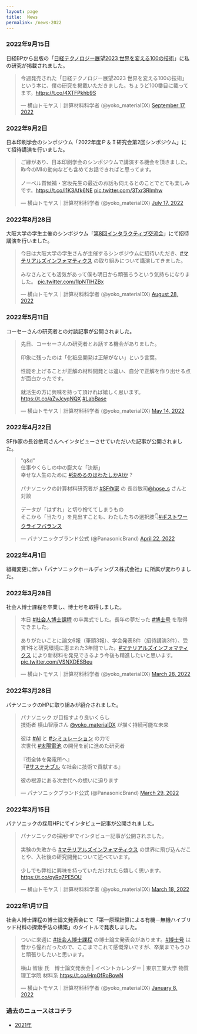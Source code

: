 ```yaml
---
layout: page
title:  News
permalink: /news-2022
---
```


### 2022年9月15日
日経BPから出版の「[日経テクノロジー展望2023 世界を変える100の技術](https://t.co/4XTFPkhb9S)」に私の研究が掲載されました。
<blockquote class="twitter-tweet"><p lang="ja" dir="ltr">今週発売された「日経テクノロジー展望2023 世界を変える100の技術」という本に、僕の研究を掲載いただきました。ちょうど100番目に載ってます。<a href="https://t.co/4XTFPkhb9S">https://t.co/4XTFPkhb9S</a></p>&mdash; 横山トモヤス｜計算材料科学者 (@yoko_materialDX) <a href="https://twitter.com/yoko_materialDX/status/1571091595583102976?ref_src=twsrc%5Etfw">September 17, 2022</a></blockquote> <script async src="https://platform.twitter.com/widgets.js" charset="utf-8"></script>

### 2022年9月2日
日本印刷学会のシンポジウム「2022年度Ｐ＆Ｉ研究会第2回シンポジウム」にて招待講演を行いました。
<blockquote class="twitter-tweet"><p lang="ja" dir="ltr">ご縁があり、日本印刷学会のシンポジウムで講演する機会を頂きました。昨今のMIの動向なども含めてお話できればと思ってます。<br><br>ノーベル賞候補・宮坂先生の最近のお話も伺えるとのことでとても楽しみです。<a href="https://t.co/l1K3Afk6NE">https://t.co/l1K3Afk6NE</a> <a href="https://t.co/3Txr3RImhw">pic.twitter.com/3Txr3RImhw</a></p>&mdash; 横山トモヤス｜計算材料科学者 (@yoko_materialDX) <a href="https://twitter.com/yoko_materialDX/status/1548623551523168257?ref_src=twsrc%5Etfw">July 17, 2022</a></blockquote> <script async src="https://platform.twitter.com/widgets.js" charset="utf-8"></script>

### 2022年8月28日
大阪大学の学生主催のシンポジウム「[第8回インタラクティブ交流会](https://www.msc.osaka-u.ac.jp/shms/2022/08/29/20220828-29/)」にて招待講演を行いました。
<blockquote class="twitter-tweet"><p lang="ja" dir="ltr">今日は大阪大学の学生さんが主催するシンポジウムに招待いただき、<a href="https://twitter.com/hashtag/%E3%83%9E%E3%83%86%E3%83%AA%E3%82%A2%E3%83%AB%E3%82%BA%E3%82%A4%E3%83%B3%E3%83%95%E3%82%A9%E3%83%9E%E3%83%86%E3%82%A3%E3%82%AF%E3%82%B9?src=hash&amp;ref_src=twsrc%5Etfw">#マテリアルズインフォマティクス</a> の取り組みについて講演してきました。<br><br>みなさんとても活気があって僕も明日から頑張ろうという気持ちになりました。 <a href="https://t.co/1lpNTlHZBx">pic.twitter.com/1lpNTlHZBx</a></p>&mdash; 横山トモヤス｜計算材料科学者 (@yoko_materialDX) <a href="https://twitter.com/yoko_materialDX/status/1563843847683203073?ref_src=twsrc%5Etfw">August 28, 2022</a></blockquote> <script async src="https://platform.twitter.com/widgets.js" charset="utf-8"></script>

### 2022年5月11日
コーセーさんの研究者との対談記事が公開されました。
<blockquote class="twitter-tweet"><p lang="ja" dir="ltr">先日、コーセーさんの研究者とお話する機会がありました。<br><br>印象に残ったのは「化粧品開発は正解がない」という言葉。<br><br>性能を上げることが正解の材料開発とは違い、自分で正解を作り出せる点が面白かったです。<br><br>就活生の方に興味を持って頂ければ嬉しく思います。<a href="https://t.co/aZvJcyqNQX">https://t.co/aZvJcyqNQX</a> <a href="https://twitter.com/hashtag/LabBase?src=hash&amp;ref_src=twsrc%5Etfw">#LabBase</a></p>&mdash; 横山トモヤス｜計算材料科学者 (@yoko_materialDX) <a href="https://twitter.com/yoko_materialDX/status/1525430734244261889?ref_src=twsrc%5Etfw">May 14, 2022</a></blockquote> <script async src="https://platform.twitter.com/widgets.js" charset="utf-8"></script>


### 2022年4月22日
SF作家の長谷敏司さんへインタビューさせていただいた記事が公開されました。
<blockquote class="twitter-tweet"><p lang="ja" dir="ltr">&quot;q&amp;d&quot;<br>仕事やくらしの中の膨大な「決断」 <br>幸せな人生のために <a href="https://twitter.com/hashtag/%E6%B1%BA%E3%82%81%E3%82%8B%E3%81%AE%E3%81%AF%E3%82%8F%E3%81%9F%E3%81%97%E3%81%8BAI%E3%81%8B?src=hash&amp;ref_src=twsrc%5Etfw">#決めるのはわたしかAIか</a> ?<br><br>パナソニックの計算材料研究者が <a href="https://twitter.com/hashtag/SF%E4%BD%9C%E5%AE%B6?src=hash&amp;ref_src=twsrc%5Etfw">#SF作家</a> の 長谷敏司<a href="https://twitter.com/hose_s?ref_src=twsrc%5Etfw">@hose_s</a> さんと対談<br><br>データが「はずれ」と切り捨ててしまうもの<br>そこから「当たり」を見出すことも、わたしたちの選択肢👇<a href="https://twitter.com/hashtag/%E3%83%9D%E3%82%B9%E3%83%88%E3%83%AF%E3%83%BC%E3%82%AF%E3%83%A9%E3%82%A4%E3%83%95%E3%83%90%E3%83%A9%E3%83%B3%E3%82%B9?src=hash&amp;ref_src=twsrc%5Etfw">#ポストワークライフバランス</a></p>&mdash; パナソニックブランド公式 (@PanasonicBrand) <a href="https://twitter.com/PanasonicBrand/status/1517428000979095553?ref_src=twsrc%5Etfw">April 22, 2022</a></blockquote> <script async src="https://platform.twitter.com/widgets.js" charset="utf-8"></script>

### 2022年4月1日
組織変更に伴い「パナソニックホールディングス株式会社」に所属が変わりました。


### 2022年3月28日
社会人博士課程を卒業し、博士号を取得しました。
<blockquote class="twitter-tweet"><p lang="ja" dir="ltr">本日 <a href="https://twitter.com/hashtag/%E7%A4%BE%E4%BC%9A%E4%BA%BA%E5%8D%9A%E5%A3%AB%E8%AA%B2%E7%A8%8B?src=hash&amp;ref_src=twsrc%5Etfw">#社会人博士課程</a> の卒業式でした。長年の夢だった <a href="https://twitter.com/hashtag/%E5%8D%9A%E5%A3%AB%E5%8F%B7?src=hash&amp;ref_src=twsrc%5Etfw">#博士号</a> を取得できました。<br><br>ありがたいことに論文6報（筆頭3報）、学会発表8件（招待講演3件）、受賞1件と研究環境に恵まれた3年間でした。<a href="https://twitter.com/hashtag/%E3%83%9E%E3%83%86%E3%83%AA%E3%82%A2%E3%83%AB%E3%82%BA%E3%82%A4%E3%83%B3%E3%83%95%E3%82%A9%E3%83%9E%E3%83%86%E3%82%A3%E3%82%AF%E3%82%B9?src=hash&amp;ref_src=twsrc%5Etfw">#マテリアルズインフォマティクス</a> により新材料を発見できるよう今後も精進したいと思います。 <a href="https://t.co/VSNXDESBeu">pic.twitter.com/VSNXDESBeu</a></p>&mdash; 横山トモヤス｜計算材料科学者 (@yoko_materialDX) <a href="https://twitter.com/yoko_materialDX/status/1508398505533992963?ref_src=twsrc%5Etfw">March 28, 2022</a></blockquote> <script async src="https://platform.twitter.com/widgets.js" charset="utf-8"></script>


### 2022年3月28日
パナソニックのHPに取り組みが紹介されました。
<blockquote class="twitter-tweet"><p lang="ja" dir="ltr">パナソニック が目指すより良いくらし<br>技術者 横山智康さん <a href="https://twitter.com/yoko_materialDX?ref_src=twsrc%5Etfw">@yoko_materialDX</a> が描く持続可能な未来<br><br>彼は <a href="https://twitter.com/hashtag/AI?src=hash&amp;ref_src=twsrc%5Etfw">#AI</a> と <a href="https://twitter.com/hashtag/%E3%82%B7%E3%83%9F%E3%83%A5%E3%83%AC%E3%83%BC%E3%82%B7%E3%83%A7%E3%83%B3?src=hash&amp;ref_src=twsrc%5Etfw">#シミュレーション</a> の力で<br>次世代 <a href="https://twitter.com/hashtag/%E5%A4%AA%E9%99%BD%E9%9B%BB%E6%B1%A0?src=hash&amp;ref_src=twsrc%5Etfw">#太陽電池</a> の開発を前に進めた研究者<br><br>『街全体を発電所へ』<br>『<a href="https://twitter.com/hashtag/%E3%82%B5%E3%82%B9%E3%83%86%E3%83%8A%E3%83%96%E3%83%AB?src=hash&amp;ref_src=twsrc%5Etfw">#サステナブル</a> な社会に技術で貢献する』<br><br>彼の根源にある次世代への想いに迫ります</p>&mdash; パナソニックブランド公式 (@PanasonicBrand) <a href="https://twitter.com/PanasonicBrand/status/1508760888022556681?ref_src=twsrc%5Etfw">March 29, 2022</a></blockquote> <script async src="https://platform.twitter.com/widgets.js" charset="utf-8"></script>

### 2022年3月15日
パナソニックの採用HPにてインタビュー記事が公開されました。
<blockquote class="twitter-tweet"><p lang="ja" dir="ltr">パナソニックの採用HPでインタビュー記事が公開されました。<br><br>実験の失敗から <a href="https://twitter.com/hashtag/%E3%83%9E%E3%83%86%E3%83%AA%E3%82%A2%E3%83%AB%E3%82%BA%E3%82%A4%E3%83%B3%E3%83%95%E3%82%A9%E3%83%9E%E3%83%86%E3%82%A3%E3%82%AF%E3%82%B9?src=hash&amp;ref_src=twsrc%5Etfw">#マテリアルズインフォマティクス</a> の世界に飛び込んだことや、入社後の研究開発について述べています。<br><br>少しでも弊社に興味を持っていただけれたら嬉しく思います。<a href="https://t.co/oyRq7PE5OU">https://t.co/oyRq7PE5OU</a></p>&mdash; 横山トモヤス｜計算材料科学者 (@yoko_materialDX) <a href="https://twitter.com/yoko_materialDX/status/1504774626894700544?ref_src=twsrc%5Etfw">March 18, 2022</a></blockquote> <script async src="https://platform.twitter.com/widgets.js" charset="utf-8"></script>

### 2022年1月17日
社会人博士課程の博士論文発表会にて「第一原理計算による有機－無機ハイブリッド材料の探索手法の構築」のタイトルで発表しました。
<blockquote class="twitter-tweet"><p lang="ja" dir="ltr">ついに来週に <a href="https://twitter.com/hashtag/%E7%A4%BE%E4%BC%9A%E4%BA%BA%E5%8D%9A%E5%A3%AB%E8%AA%B2%E7%A8%8B?src=hash&amp;ref_src=twsrc%5Etfw">#社会人博士課程</a> の博士論文発表会があります。<a href="https://twitter.com/hashtag/%E5%8D%9A%E5%A3%AB%E5%8F%B7?src=hash&amp;ref_src=twsrc%5Etfw">#博士号</a> は昔から憧れだったので、ここまでこれて感慨深いですが、卒業までもうひと頑張りしたいと思います。<br><br>横山 智康 氏　博士論文発表会 | イベントカレンダー | 東京工業大学 物質理工学院 材料系 <a href="https://t.co/HmOfRoBowN">https://t.co/HmOfRoBowN</a></p>&mdash; 横山トモヤス｜計算材料科学者 (@yoko_materialDX) <a href="https://twitter.com/yoko_materialDX/status/1479694355199889408?ref_src=twsrc%5Etfw">January 8, 2022</a></blockquote> <script async src="https://platform.twitter.com/widgets.js" charset="utf-8"></script>


### 過去のニュースはコチラ
- [2021年](https://yokoyamatomoyasu.github.io/news-2021.html)


